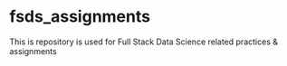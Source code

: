 # fsds_assignments
This is repository is used for Full Stack Data Science related practices & assignments
